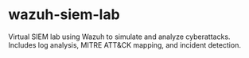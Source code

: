 # wazuh-siem-lab
Virtual SIEM lab using Wazuh to simulate and analyze cyberattacks. Includes log analysis, MITRE ATT&amp;CK mapping, and incident detection.
